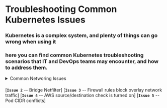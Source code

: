 # Troubleshooting Common Kubernetes Issues

###  Kubernetes is a complex system, and plenty of things can go wrong when using it

### here you can find common Kubernetes troubleshooting scenarios that IT and DevOps teams may encounter, and how to address them.

 <details>
           <summary>Common Networing Issues</summary>
           <p [Issue 1 -- Kernel IP forwarding](https://github.com/lerndevops/educka/blob/master/troubleshooting/issues/kernal-ip-forward.md)> </p>
         </details>

####

[**`Issue 2`** -- Bridge Netfilter]
[**`Issue 3`** -- Firewall rules block overlay network traffic]
[**`Issue 4`** -- AWS source/destination check is turned on]
[**`Issue 5`** -- Pod CIDR conflicts]

